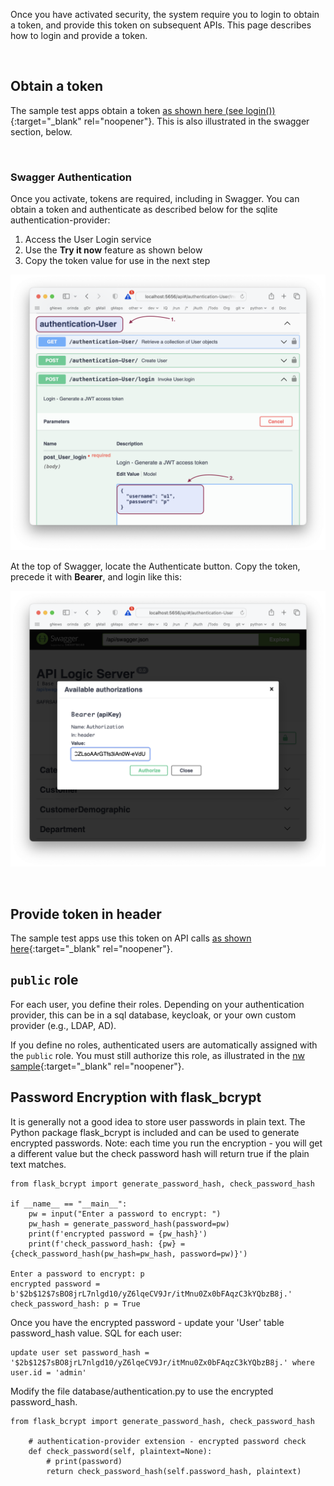 Once you have activated security, the system require you to login to obtain a token, and provide this token on subsequent APIs.  This page describes how to login and provide a token.

&nbsp;

## Obtain a token

The sample test apps obtain a token [as shown here (see login())](https://github.com/ApiLogicServer/ApiLogicServer-src/blob/main/api_logic_server_cli/prototypes/base/test/api_logic_server_behave/features/steps/test_utils.py){:target="_blank" rel="noopener"}.  This is also illustrated in the swagger section, below.

&nbsp;

### Swagger Authentication

Once you activate, tokens are required, including in Swagger.  You can obtain a token and authenticate as described below for the sqlite authentication-provider:

1. Access the User Login service
2. Use the __Try it now__ feature as shown below
3. Copy the token value for use in the next step

![user-post](images/security/user-post-for-token.png)

At the top of Swagger, locate the Authenticate button.  Copy the token, precede it with __Bearer__, and login like this:

![user-post](images/security/login.png)

&nbsp;

## Provide token in header

The sample test apps use this token on API calls [as shown here](https://github.com/valhuber/ApiLogicServer/blob/main/api_logic_server_cli/project_prototype_nw/test/api_logic_server_behave/features/steps/place_order.py){:target="_blank" rel="noopener"}.

## `public` role

For each user, you define their roles.  Depending on your authentication provider, this can be in a sql database, keycloak, or your own custom provider (e.g., LDAP, AD).

If you define no roles, authenticated users are automatically assigned with the `public` role.  You must still authorize this role, as illustrated in the [nw sample](https://github.com/ApiLogicServer/ApiLogicServer-src/blob/main/api_logic_server_cli/prototypes/nw/security/declare_security.py){:target="_blank" rel="noopener"}.

## Password Encryption with flask_bcrypt

It is generally not a good idea to store user passwords in plain text.  The Python package flask_bcrypt is included and can be used to generate encrypted passwords. Note: each time you run the encryption - you will get a different value but the check password hash will return true if the plain text matches.

```
from flask_bcrypt import generate_password_hash, check_password_hash

if __name__ == "__main__":
    pw = input("Enter a password to encrypt: ")
    pw_hash = generate_password_hash(password=pw)
    print(f'encrypted password = {pw_hash}')
    print(f'check_password_hash: {pw} = {check_password_hash(pw_hash=pw_hash, password=pw)}')

Enter a password to encrypt: p
encrypted password = b'$2b$12$7sBO8jrL7nlgd10/yZ6lqeCV9Jr/itMnu0Zx0bFAqzC3kYQbzB8j.'
check_password_hash: p = True
```

Once you have the encrypted password - update your 'User' table password_hash value. 
SQL for each user:
```
update user set password_hash = '$2b$12$7sBO8jrL7nlgd10/yZ6lqeCV9Jr/itMnu0Zx0bFAqzC3kYQbzB8j.' where user.id = 'admin'
```

Modify the file database/authentication.py to use the encrypted password_hash.
```
from flask_bcrypt import generate_password_hash, check_password_hash

    # authentication-provider extension - encrypted password check
    def check_password(self, plaintext=None):
        # print(password)
        return check_password_hash(self.password_hash, plaintext)
```